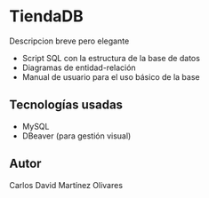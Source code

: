 # TiendaDB
Descripcion breve pero elegante
- Script SQL con la estructura de la base de datos
- Diagramas de entidad-relación
- Manual de usuario para el uso básico de la base

## Tecnologías usadas

- MySQL
- DBeaver (para gestión visual)

## Autor

Carlos David Martínez Olivares
